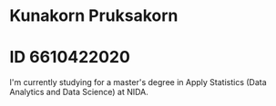 # Kunakorn Pruksakorn 
# ID 6610422020
I'm currently studying for a master's degree in Apply Statistics (Data Analytics and Data Science) at NIDA.
